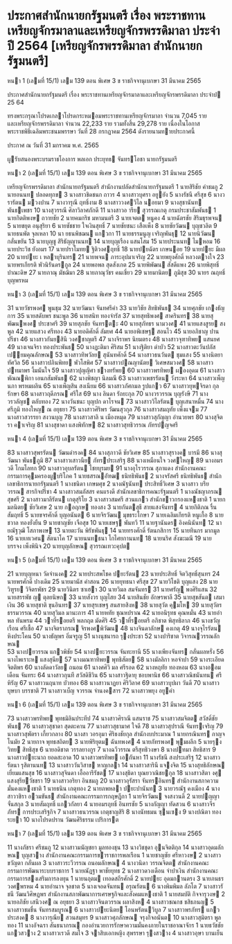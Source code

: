 
# ประกาศสำนักนายกรัฐมนตรี เรื่อง พระราชทานเหรียญจักรมาลาและเหรียญจักรพรรดิมาลา ประจำปี 2564 [เหรียญจักรพรรดิมาลา สำนักนายกรัฐมนตรี]
      
      

      
      

 หนา    1 (เลมที่    15/1) 
เลม    139   ตอน พิเศษ   3   ข ราชกิจจานุเบกษา 31   มีนาคม   2565 
 
 
ประกาศสํานักนายกรัฐมนตรี 
เรื่อง   พระราชทานเหรียญจักรมาลาและเหรียญจักรพรรดิมาลา 
ประจําป  25   64 
 
 
ทรงพระกรุณาโปรดเกลาโปรดกระหมอมพระราชทานเหรียญจักรมาลา  จํานวน  7,045  ราย   
และเหรียญจักรพรรดิมาลา  จํานวน  22,233  ราย  รวมทั้งสิ้น  29,278  ราย  เนื่องในโอกาส   
พระราชพิธีเฉลิมพระชนมพรรษา  วันที่  28  กรกฎาคม  2564  ดังรายนามทายประกาศนี้ 
 
ประกาศ  ณ  วันที่  31  มกราคม  พ.ศ.    2565 
 
ผูรับสนองพระบรมราชโองการ 
พลเอก ประยุทธ  จันทรโอชา 
นายกรัฐมนตรี 

 หนา    2 (เลมที่    15/1) 
เลม    139   ตอน พิเศษ   3   ข ราชกิจจานุเบกษา 31   มีนาคม   2565 
 
 
เหรียญจักรพรรดิมาลา 
สํานักนายกรัฐมนตรี 
สํานักงานปลัดสํานักนายกรัฐมนตรี 
 1 นายสิริชัย  คําชมภู 
 2 นายอนนท  ปลอดทุกข 
 3 นางสาวชิดชนก  ถาวร 
 4 นางสาวบุศรา  อยูยัง 
 5 นางรัชนี  ศรีสุข 
 6 นางวรารัตน  มวงปาน 
 7 นางวารุณี  ฤทธิ์งาม 
 8 นางสาววงศวิไล  นอยมา 
 9 นางสุชานันท  พันธเพชร 
 10 นางสุวรรณี  ศิลาวิลาศภักดี 
 11 นางสาวอ  ารีย  สุวรรณเกตุ 
กรมประชาสัมพันธ 
 1 นายกิตติพงษ  ถวายชัย 
 2 นายคมกริช  มหามนตรี 
 3 นายเจตต  หนูคง 
 4 นายฉัตรชัย  สิริมธุรพจน 
 5 นายชยุต  อนุสุริยา 
 6 นายชัชชาย  ใจเงินสุทธิ์ 
 7 นายชัยชนะ  เสือเพ็ง 
 8 นายชัยวัฒน  บุญชวลิต 
 9 นายธนพัต  จุลเหลา 
 10 นา ยธนพิชฌน  แกวกา 
 11 นายธรรมนูญ  เจริญพันธุ 
 12 นายนิวัฒน  กลั่นขยัน 
 13 นายบุญชู  สิริธัญญานนท 
 14 นายบุญเรือง  แสนโสม 
 15 นายประนนท  ไมหอม 
 16 นายประวิช  ยังอมร 
 17 นายปราโมทย  ฐิติวงศฤทธิ์ 
 18 นายปยฉัตร  เกษนอย 
 19 นายปยะ  มีผล 
 20 นายปยะ  เ  หลาบุรินทร 
 21 นายพจน  ภาระอุปมาเจริญ 
 22 นายพยุงศักดิ์  หลวงตางใจ 
 23 นายพรเกียรติ  พัวนิรันดรกูล 
 24 นายพอพล  สุดสังเกต 
 25 นายพิพัฒน  สัสดีแพง 
 26 นายพิสุทธิ์  ปาณะดิษ 
 27 นายภาณุ  มัชฌิมา 
 28 นายภาณุวัชร  คนเชี่ยว 
 29 นายมานิตย  ภูมิสุข 
 30 นายร ณฤทธิ์  บุญพรหม 

 หนา    3 (เลมที่    15/1) 
เลม    139   ตอน พิเศษ   3   ข ราชกิจจานุเบกษา 31   มีนาคม   2565 
 
 
 31 นายวัชรพงศ  พูนชุม 
 32 นายวัฒนา  จันทศรีคํา 
 33 นายวิชัย  สิทธิพันธ 
 34 นายศุภชัย  เกงธัญการ 
 35 นายสดับพร  ชนะพูล 
 36 นายสนิท  ทองจํารัส 
 37 นายสุทธิพงศ  สาครินทร 
 38 นายสุพัฒนพงศ  ประชาศรี 
 39 นายสุภชัย  จันทรตะ 
 40 นายสุภัทธร  นามวงศ 
 41 นายแสงสูรย  สงพูล 
 42 นายแสวง  ศรีทอง 
 43 นายอดิศักดิ์  ลัมยศ 
 44 นายอพิเชษฐ  สอนไว 
 45 นายอภิชาญ  ปานปรีชา 
 46 นางสาวกันยสินี  วงศชาญตรี 
 47 นางจิราพร  นิยมตรง 
 48 นางสาวจุฑาทิพย  แสนยศ 
 49 นางเจนจิรา  ทองประพันธ 
 50 นางฏะติมา  ศิริสม 
 51 นางฐิติยา  ดําบัว 
 52 นางสาวตะวันปภัส  เปยมคุณลักษณ 
 53 นางสาวทิพวัลย  สุนันทศักดิ์ 
 54 นางสาวธนวันต  ชุมแสง 
 55 นางนิตยา  ทัศวิล 
 56 นางสาวปภินพิทย  พัวโสพิศ 
 57 นางสาวปณญานัตย  วิเศษสมวงศ 
 58 นางสาวปทมาพร  งึ้มนันใจ 
 59 นางสาวปุญญิศา  ชางทรัพย 
 60 นางสาวพรทิพย  ผองอุดม 
 61 นางสาวพัณณพิกา  เอนกสัมพันธ 
 62 นางพิชญา  นิลมณี 
 63 นางสาวเพชรรัตน  วังระหา 
 64 นางสาวเพ็ญนภา  พรหมผลิน 
 65 นางเพ็ญสิน  สงเนียม 
 66 นางสาวภัศกมล  รูปแกว 
 67 นางสาวยุพจิรดา  กุลรักษา 
 68 นางสาวฤดีภรณ  ศรีใส 
 69 นาง ลินดา  รัถยะกุล 
 70 นางวรวรรณ  บุญรังษี 
 71 นางวรวลัญช  ตลับทอง 
 72 นางวันชนะ  บุญปก ดาโรจน 
 73 นางสาววิไลรัตน  บุญเสนาหมื่น 
 74 นางศรีภูมิ  ทองใหญ ณ อยุธยา 
 75 นางสาวศิริพร  วัฒนสุวกุล 
 76 นางสาวสมฤทัย  เพ็งแจม 
 77 นางสาวสวรรยา  สงวนบุญ 
 78 นางสาวสาลิ   น  เมืองหมุด 
 79 นางสาวสุกัญญา  อํานวยพร 
 80 นางสุจิตรา  คาเจริญ 
 81 นางสุชาดา  แสงพิทักษ 
 82 นางสาวสุทธิวรรณ  ภัทรปญจศรี 

 หนา    4 (เลมที่    15/1) 
เลม    139   ตอน พิเศษ   3   ข ราชกิจจานุเบกษา 31   มีนาคม   2565 
 
 
 83 นางสาวสุพรรัตน  วัฒนดํารงค 
 84 นางสุภาวดี  ชัยวิเศษ 
 85 นางสาวสุรางค  บารมี 
 86 นางสุวัฒนา  พันธภูมิ 
 87 นางสาวเสาวนีย  ภัทรประเสริฐ 
 88 นางเหมือนใจ  วงศใหญ 
 89 นางอมรวดี  โกมโลทก 
 90 นางสาวอุบลรัตน  ไชยบุรมย 
 91 นางอุไรวรรณ  สุภาแดง 
สํานักงานคณะกรรมการคุมครองผูบริโภค 
 1 นายธสรณอัฑฒ  ธนิทธิพันธ  2 นางจรัสศรี  ธนิทธิพันธ 
สํานักเลขาธิการนายกรัฐมนตรี 
 1 นางชนิดา  เกษมศุข 
 2 นางณัฐนันท  ประสิทธิ์วิเศษ 
 3 นางสาว บรียวรรณ  สารกิจปรีชา 
 4 นางสาวสมภัสสร  คนแรงดี 
สํานักเลขาธิการคณะรัฐมนตรี 
 1 นางณัชญาภรณ  สุขศรี 
 2 นางสาวมาลีรัตน  เกตุสุริโย 
 3 นางสาวสมศรี  สวนแกว 
สํานักขาวกรองแหงชาติ 
 1 นายกมลนิตย  ชัยวิเศษ 
 2 นาย กอฤกษ  ทองสง 
 3 นายกันตสุธี  สายแสงจันทร 
 4 นายกิติภณ  รื่นสัมฤทธิ์ 
 5 นายขจรศักดิ์  บุญอนันต 
 6 นายจิรวัฒน  มุขธระโกษา 
 7 นายเฉลิมเกียรติ  หนูเกื้อ 
 8 นายชวาล  ทองยั่งยืน 
 9 นายชาญชัย  เจือสุข 
 10 นายเชษฐ  พันทวี 
 11 นายฐานันดร  อิงคนินันท 
 12 นา ยณัฐวุฒิ  โสภาพงษ 
 13 นายตะวัน  พิรัชพันธุ 
 14 นายทรงศักดิ์  รัตนกสิการ 
 15 นายทินกร  มากมูล 
 16 นายเทเวศน  สัตนาโค 
 17 นายนนทธนา  โกไศยกานนท 
 18 นายนริศ  สังฆะมณี 
 19 นายบรรจง  เพ็งพินิจ 
 20 นายบุญลักษณ  สุวรรณเทวะคุปต 

 หนา    5 (เลมที่    15/1) 
เลม    139   ตอน พิเศษ   3   ข ราชกิจจานุเบกษา 31   มีนาคม   2565 
 
 
 21 นายบุญหนา  วัดจํานงค 
 22 นายประสพโชค  ปยะรัตน 
 23 นายประสิทธิ์  จิตวิสุทธิ์สุนทร 
 24 นายพรศักดิ์  ปางเดิม 
 25 นายมานัส  คําสอน 
 26 นายยุทธนา  ศรีสุข 
 27 นายวิโชติ  บุญแสง 
 28 นายวิฑูรย  วิจิตรพัชร 
 29 นายวินิตร  ซาเฮา 
 30 นายวิมล  สมจันทร 
 31 นายศรัญู  พงศิริแสน 
 32 นายสรรพัช   ญ  ตุลยนิษก 
 33 นายสังวร  บุญไสย 
 34 นายสินชัย  อักษรพาลี 
 35 นายสุขสันต  เสมาเงิน 
 36 นายสุชาติ  ขุนอินทร 
 37 นายสุรเชษฐ  สนสายสิงห 
 38 นายสุวัต  คุมโห 
 39 นายสุวัตร  ธรรมวรรณ 
 40 นายสุวิมล  มานะการ 
 41 นายหทัย  ชุณหปราณ 
 42 นายอนิรุทธ  คุณหมั่น 
 43 นายอําพล  ทันพรม 
 44 วาที่รอยตรี พลกฤต  มัดศิริ 
 45 วาที่รอยตรี อภิชาต  พิสุทธิลาภ 
 46 นางขวัญเรือน  ศรีเชื้อ 
 47 นางจิตราภรณ  จิรพงศพิวัฒน 
 48 นางจินดาลักษ  คงเกตุ 
 49 นางจุไรรัตน  หิงประโคน 
 50 นางธัญพร  อิ่มจรูญ 
 51 นางนุชนารถ  รุงประชา 
 52 นางปาริชาต  วิจารณวรรณลักษณ   
 53 นางปยวรรณ  แกวพิชัย 
 54 นางปยะวรรณ  จันทะยานี 
 55 นางเพียงจันทร  กลั่นผลหรั่ง 
 56 นางไพเราะห  แสงสุนีย 
 57 นางมณฑาทิพย  พุทธิสัตย 
 58 นางมัลลิกา  หอจําปา 
 59 นางระเอียด  จิตติพร 
 60 นางลัดดาวัลย  ถนอม 
 61 นางศศิวิ  มล  ศรีรอด 
 62 นางหฤทัย  ทองหอม 
 63 นางออมเดือน  จันทระ 
 64 นางสาวกุนที  สวัสดิชีวิน 
 65 นางสาวฐิดายุ  ชอบพานิช 
 66 นางสาวณิชนันทน  ศรีหิรัญ 
 67 นางสาวนฤนาท  บัวทอง 
 68 นางสาวนาฏยา  ศิริวิลาศ 
 69 นางสาวบุปผา  วันดี 
 70 นางสาวบุษบา  บรรชาติ 
 71 นางสาวเบ็ญ   จวรรณ  จํานงคสาร 
 72 นางสาวพยุง  อยูคํา 

 หนา    6 (เลมที่    15/1) 
เลม    139   ตอน พิเศษ   3   ข ราชกิจจานุเบกษา 31   มีนาคม   2565 
 
 
 73 นางสาวพรทิพย  พุทธมิลินประทีป 
 74 นางสาวศิราณี  แสนราช 
 75 นางสาวสมจิตต  สวัสดิ์ชัยพันธ 
 76 นางสาวสุชาดา  สุดตะคาน 
 77 นางสาวสุธามาศ  ใจดี 
 78 นางสาวสุปราณี  จันทรเจริญ 
 79 นางสาวสุพัตรา  เกี้ยวกลาง 
 80 นางสา วอรอุมา  ศิริธงชัยกุล 
สํานักงบประมาณ 
 1 นายกรณินทร  กาญจโนมัย 
 2 นายกาจ  พุทธสถิตย 
 3 นายพิริยุตม  ฉันทพงศ 
 4 นายภัทรพงศ  พุมผลึก 
 5 นายรุงวิทย  สิทธิสุข 
 6 นายอดิชาต  วรรลยางกูร 
 7 นางฉวีวรรณ  ตรีสุทธิวงษา 
 8 นางปทมา  สิทธิสาร 
 9 นางสาวปยะนาถ  ยอดสะอาด 
 10 นางสาวพรทิพย  เอกันหา 
 11 นางรัชนี  สงประเสริฐ 
 12 นางสาวรัตนา  รุสิตานนท 
 13 นางสาววันวิสาข  หาญกลา 
 14 นางสาวสารินี  แจงจิต 
 15 นางสุทธิลักษณ  เยี่ยมแสนสุข 
 16 นางสาวสุจินดา  เอื้ออารีรัชต 
 17 นางสุธิดา  บุณยวาณิชยกุล 
 18 นางสาวสิตา  งศุ  แสงสุรียวัชชรา 
 19 นางสาวอริยา  อินชมภู 
 20 นางสาวอุรัสรา  จันทรอินทร 
สํานักงานสภาความมั่นคงแหงชาติ 
 1 นายธนิน  เกตุทอง 
 2 นายภพหลา  ปยะปานันท 
 3 นายวรณัฐ  คงเมือง 
 4 นางสาววชิรา  อวมขันธ 
สํานักงานคณะกรรมการกฤษฎีกา 
 1 นายจิรวัฒน  จงสงวนดี 
 2 นายปญญา  จั่นสกุล 
 3 นายสัมฤทธิ์  แกวกัลยา 
 4 นายอมรฤทธิ์  อินทรชัย 
 5 นางกัญญา  ทัดสวน 
 6 นางสาวจีรภัทร  การประเสริฐกิจ 
 7 นางสาวธนวรรณ  เกตุชาญสิริ 
 8 นางนัทธมน  ซุนเซง 
 9 นางปณิตา  ทองระยา 
 10 นางโปรดปราน  วัฒนศิริธรรม เปริการต 

 หนา    7 (เลมที่    15/1) 
เลม    139   ตอน พิเศษ   3   ข ราชกิจจานุเบกษา 31   มีนาคม   2565 
 
 
 11 นางภัชรา  ศรีชมภู 
 12 นางสาวมนัญชยา  มูลทองชุน 
 13 นางวิชชุดา  อุนจิตติกุล 
 14 นางสาวอุดมลักษณ  บุญสวาง 
สํานักงานคณะกรรมการขาราชการพลเรือน 
 1 นายชาญชัย  ศรีหาวงษ 
 2 นางสาวขวัญตา  กลั่นผล 
 3 นางสาวระวีวรรณ  ถนอมลักษณ 
 4 นางวนิดา  วรรณจิตต 
สํานักงานคณะกรรมการพัฒนาระบบราชการ 
 1 นายณัฏฐา  พาชัยยุทธ  2 นางสาวดวงเดือน  จําปาเงิน 
สํานักงานคณะกรรมการสงเสริมการลงทุน 
 1 นายนฤตม  เทอดสถีรศักดิ์ 
 2 นายปยะ  อุดมกานตรง 
 3 นายภนธร  วงศพรหม 
 4 นายอํานาจ  จุลชาต 
 5 นางเจอดจันทน  อรุณรัตน 
 6 นางพิมพิมล  ลัภโต 
 7 นางสาวรั  ชนี  วัฒนวิศิษฏพร 
สํานักงานสภาพัฒนาการเศรษฐกิจและสังคมแหงชาติ 
 1 นายสมบัติ  กิจจารุวงษ 
 2 นายอภิชัย  เสนีวงศ ณ อยุธยา 
 3 นางสาวจินตวรรณ  ผลาสิงห 
 4 นางสาวชณกช  ชสิธภนญ 
 5 นางสาวชมชื่น  จันทรสมบูรณ 
 6 นางสาวปยะนิตย  โอนพรัตนวิบูล 
 7 นางสาวพรภัทร  แกวประสงค 
 8 นางวารุณีย  สวนสมุทร 
 9 นางสาวศุภลักษณ  จรุงกิจอนันต 
 10 นางสาวสุมิตรา  พูลทอง 
 11 นางอัจฉรา  สันธนาภรณ 
กองอํานวยการรักษาความมั่นคงภายในราชอาณาจักร 
 1 นายธวัชชัย  แกวสวาง 
 2 นางสาวเรวดี  สมใจ 
 3 จาสิบเอกหญิง สุพรรษา  รุงสวาง 
 4 นางสาวอุษา  บานเย็น 
 